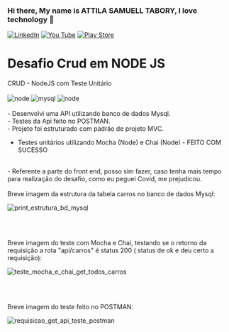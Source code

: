 ### Hi there, My name is ATTILA  SAMUELL TABORY, I love technology 👋

[![LinkedIn ](https://img.shields.io/badge/LinkedIn-0077B5?style=for-the-badge&logo=linkedin&logoColor=white)](https://www.linkedin.com/in/attila-samuell-98291216b/)
[![You Tube](https://img.shields.io/badge/YouTube-FF0000?style=for-the-badge&logo=youtube&logoColor=white)](https://www.youtube.com/channel/UCuX9fZZa3eR4LACYTPVZg5A/videos)
[![Play Store](https://img.shields.io/badge/Google_Play-414141?style=for-the-badge&logo=google-play&logoColor=white)](https://play.google.com/store/apps/details?id=attila.QRCodeGeradorLeitor)


<h1>  Desafio Crud em NODE JS </h1>
 CRUD - NodeJS com Teste Unitário 
<div style="display:inline_block"><br/>
  <img align"center" alt="node" src="https://img.shields.io/badge/Node.js-43853D?style=for-the-badge&logo=node.js&logoColor=white"/>
  <img align"center" alt="mysql" src="https://img.shields.io/badge/MySQL-00000F?style=for-the-badge&logo=mysql&logoColor=white"/>
  <img align"center" alt="node" src="https://img.shields.io/badge/node%2016.0.0-brightgreen"/>
  
  
 
</div>
<br>
- Desenvolvi uma API utilizando banco de dados Mysql.
<br>
- Testes da Api feito no POSTMAN.
<br>
- Projeto foi estruturado com padrão de projeto MVC.
<br>

- Testes unitários utilizando Mocha (Node) e Chai (Node) - FEITO COM SUCESSO

<br>
- Referente a parte do front end, posso sim fazer, caso tenha mais tempo para realização do desafio, como eu peguei Covid, me prejudicou.



<br>
<br>
Breve imagem da estrutura da tabela carros no banco de dados Mysql:

![print_estrutura_bd_mysql](https://user-images.githubusercontent.com/76443540/160224698-9db6ce00-fb76-4341-af5c-125a0eb3ef2d.png)

<br>
<br>

Breve imagem do teste com Mocha e Chai, testando se o retorno da requisição a rota "api/carros" é status 200 ( status de ok e deu certo a requisição):

![teste_mocha_e_chai_get_todos_carros](https://user-images.githubusercontent.com/76443540/160243832-68d3d3cc-06e6-4c38-875c-628e738811f9.png)

<br>
<br>


Breve imagem do teste feito no POSTMAN:



![requisicao_get_api_teste_postman](https://user-images.githubusercontent.com/76443540/160224494-6f6fed3c-e8b8-4435-a542-4d713f1efad2.png)
